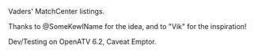 Vaders' MatchCenter listings.

Thanks to @SomeKewlName for the idea, and to "Vik" for the inspiration!

Dev/Testing on OpenATV 6.2, Caveat Emptor.
